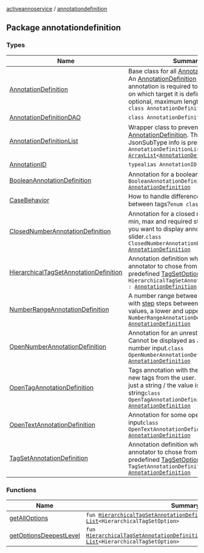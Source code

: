 [activeannoservice](../index.md) / [annotationdefinition](./index.md)

## Package annotationdefinition

### Types

| Name | Summary |
|---|---|
| [AnnotationDefinition](-annotation-definition/index.md) | Base class for all [AnnotationDefinition](-annotation-definition/index.md)s. An [AnnotationDefinition](-annotation-definition/index.md) defines how an annotation is required to be created, e.g. on which target it is defined, is it optional, maximum length etc.`abstract class AnnotationDefinition` |
| [AnnotationDefinitionDAO](-annotation-definition-d-a-o/index.md) | `class AnnotationDefinitionDAO` |
| [AnnotationDefinitionList](-annotation-definition-list/index.md) | Wrapper class to prevent type erasure of [AnnotationDefinition](-annotation-definition/index.md). This way, the JsonSubType info is preserved.`class AnnotationDefinitionList : `[`ArrayList`](https://kotlinlang.org/api/latest/jvm/stdlib/kotlin.collections/-array-list/index.html)`<`[`AnnotationDefinition`](-annotation-definition/index.md)`>` |
| [AnnotationID](-annotation-i-d.md) | `typealias AnnotationID = `[`String`](https://kotlinlang.org/api/latest/jvm/stdlib/kotlin/-string/index.html) |
| [BooleanAnnotationDefinition](-boolean-annotation-definition/index.md) | Annotation for a boolean input.`class BooleanAnnotationDefinition : `[`AnnotationDefinition`](-annotation-definition/index.md) |
| [CaseBehavior](-case-behavior/index.md) | How to handle differences in cases between tags?`enum class CaseBehavior` |
| [ClosedNumberAnnotationDefinition](-closed-number-annotation-definition/index.md) | Annotation for a closed number with a min, max and required step. Necessary if you want to display annotation as a slider.`class ClosedNumberAnnotationDefinition : `[`AnnotationDefinition`](-annotation-definition/index.md) |
| [HierarchicalTagSetAnnotationDefinition](-hierarchical-tag-set-annotation-definition/index.md) | Annotation definition which requests the annotator to chose from a set of predefined [TagSetOption](#)s`class HierarchicalTagSetAnnotationDefinition : `[`AnnotationDefinition`](-annotation-definition/index.md) |
| [NumberRangeAnnotationDefinition](-number-range-annotation-definition/index.md) | A number range between [min](-number-range-annotation-definition/min.md) and [max](-number-range-annotation-definition/max.md) with [step](-number-range-annotation-definition/step.md) steps between. Results in two values, a lower and upper value.`class NumberRangeAnnotationDefinition : `[`AnnotationDefinition`](-annotation-definition/index.md) |
| [OpenNumberAnnotationDefinition](-open-number-annotation-definition/index.md) | Annotation for an unrestricted number. Cannot be displayed as a slider, only number input.`class OpenNumberAnnotationDefinition : `[`AnnotationDefinition`](-annotation-definition/index.md) |
| [OpenTagAnnotationDefinition](-open-tag-annotation-definition/index.md) | Tags annotation with the ability to add new tags from the user. Here, the tag is just a string / the value is the actual string`class OpenTagAnnotationDefinition : `[`AnnotationDefinition`](-annotation-definition/index.md) |
| [OpenTextAnnotationDefinition](-open-text-annotation-definition/index.md) | Annotation for some open text input`class OpenTextAnnotationDefinition : `[`AnnotationDefinition`](-annotation-definition/index.md) |
| [TagSetAnnotationDefinition](-tag-set-annotation-definition/index.md) | Annotation definition which requests the annotator to chose from a set of predefined [TagSetOption](-tag-set-annotation-definition/-tag-set-option/index.md)s`class TagSetAnnotationDefinition : `[`AnnotationDefinition`](-annotation-definition/index.md) |

### Functions

| Name | Summary |
|---|---|
| [getAllOptions](get-all-options.md) | `fun `[`HierarchicalTagSetAnnotationDefinition`](-hierarchical-tag-set-annotation-definition/index.md)`.getAllOptions(): `[`List`](https://kotlinlang.org/api/latest/jvm/stdlib/kotlin.collections/-list/index.html)`<HierarchicalTagSetOption>` |
| [getOptionsDeepestLevel](get-options-deepest-level.md) | `fun `[`HierarchicalTagSetAnnotationDefinition`](-hierarchical-tag-set-annotation-definition/index.md)`.getOptionsDeepestLevel(): `[`List`](https://kotlinlang.org/api/latest/jvm/stdlib/kotlin.collections/-list/index.html)`<HierarchicalTagSetOption>` |
